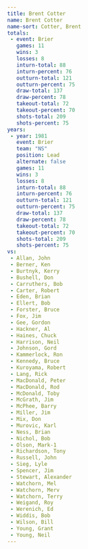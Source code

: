 ```yaml
---
title: Brent Cotter
name: Brent Cotter
name-sort: Cotter, Brent
totals:
 - event: Brier
   games: 11
   wins: 3
   losses: 8
   inturn-total: 88
   inturn-percent: 76
   outturn-total: 121
   outturn-percent: 75
   draw-total: 137
   draw-percent: 78
   takeout-total: 72
   takeout-percent: 70
   shots-total: 209
   shots-percent: 75
years:
 - year: 1981
   event: Brier
   team: "NS"
   position: Lead
   alternate: false
   games: 11
   wins: 3
   losses: 8
   inturn-total: 88
   inturn-percent: 76
   outturn-total: 121
   outturn-percent: 75
   draw-total: 137
   draw-percent: 78
   takeout-total: 72
   takeout-percent: 70
   shots-total: 209
   shots-percent: 75
vs:
 - Allan, John
 - Berner, Ken
 - Burtnyk, Kerry
 - Bushell, Don
 - Carruthers, Bob
 - Carter, Robert
 - Eden, Brian
 - Ellert, Bob
 - Forster, Bruce
 - Fox, Jim
 - Gee, Gordon
 - Hackner, Al
 - Haines, Chuck
 - Harrison, Neil
 - Johnson, Gord
 - Kammerlock, Ron
 - Kennedy, Bruce
 - Kuroyama, Robert
 - Lang, Rick
 - MacDonald, Peter
 - MacDonald, Rod
 - McDonald, Toby
 - McGrath, Jim
 - McPhee, Barry
 - Miller, Jim
 - Mix, Don
 - Murovic, Karl
 - Ness, Brian
 - Nichol, Bob
 - Olson, Mark-1
 - Richardson, Tony
 - Russell, John
 - Sieg, Lyle
 - Spencer, Jim
 - Stewart, Alexander
 - Watchorn, Mel
 - Watchorn, Merv
 - Watchorn, Terry
 - Weigand, Roy
 - Werenich, Ed
 - Widdis, Bob
 - Wilson, Bill
 - Young, Grant
 - Young, Neil
---
```

